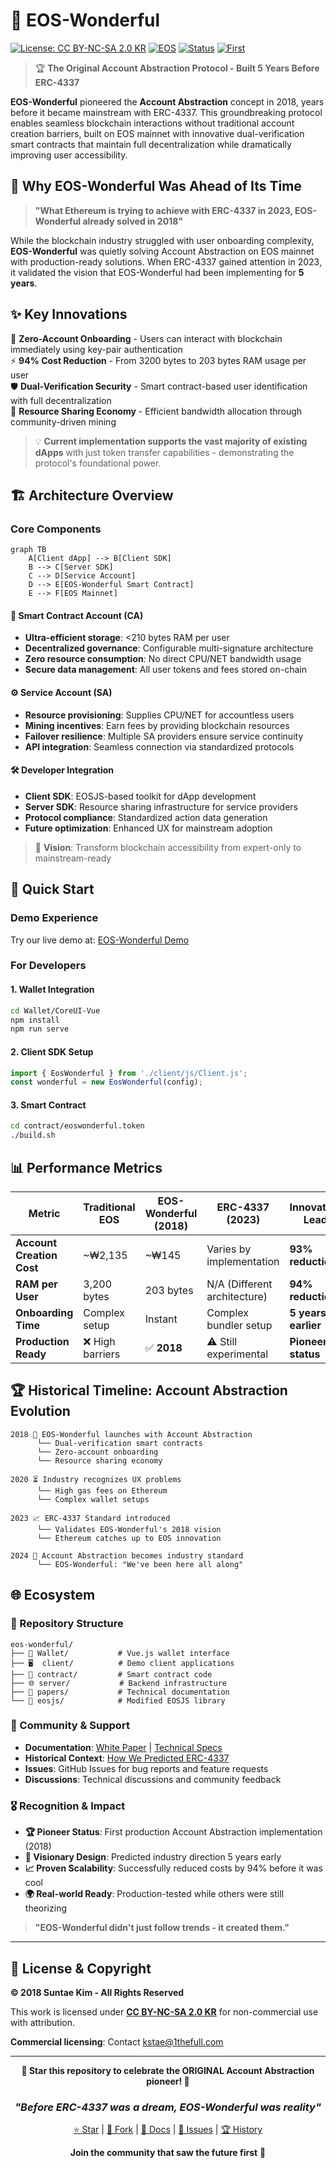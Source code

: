 # 🚀 EOS-Wonderful
[![License: CC BY-NC-SA 2.0 KR](https://img.shields.io/badge/License-CC%20BY--NC--SA%202.0%20KR-lightgrey.svg)](https://creativecommons.org/licenses/by-nc-sa/2.0/kr/)
[![EOS](https://img.shields.io/badge/Platform-EOS-orange.svg)](https://eos.io/)
[![Status](https://img.shields.io/badge/Status-Beta-blue.svg)]()
[![First](https://img.shields.io/badge/2018-First%20Account%20Abstraction-gold.svg)]()

> 🏆 **The Original Account Abstraction Protocol - Built 5 Years Before ERC-4337**

**EOS-Wonderful** pioneered the **Account Abstraction** concept in 2018, years before it became mainstream with ERC-4337. This groundbreaking protocol enables seamless blockchain interactions without traditional account creation barriers, built on EOS mainnet with innovative dual-verification smart contracts that maintain full decentralization while dramatically improving user accessibility.

## 🎯 Why EOS-Wonderful Was Ahead of Its Time

> **"What Ethereum is trying to achieve with ERC-4337 in 2023, EOS-Wonderful already solved in 2018"**

While the blockchain industry struggled with user onboarding complexity, **EOS-Wonderful** was quietly solving Account Abstraction on EOS mainnet with production-ready solutions. When ERC-4337 gained attention in 2023, it validated the vision that EOS-Wonderful had been implementing for **5 years**.

## ✨ Key Innovations

🔐 **Zero-Account Onboarding** - Users can interact with blockchain immediately using key-pair authentication  
⚡ **94% Cost Reduction** - From 3200 bytes to 203 bytes RAM usage per user  
🛡️ **Dual-Verification Security** - Smart contract-based user identification with full decentralization  
🔄 **Resource Sharing Economy** - Efficient bandwidth allocation through community-driven mining  

> 💡 **Current implementation supports the vast majority of existing dApps** with just token transfer capabilities - demonstrating the protocol's foundational power. 

## 🏗️ Architecture Overview

### Core Components

```mermaid
graph TB
    A[Client dApp] --> B[Client SDK]
    B --> C[Server SDK]
    C --> D[Service Account]
    D --> E[EOS-Wonderful Smart Contract]
    E --> F[EOS Mainnet]
```

#### 🎯 **Smart Contract Account (CA)**
- **Ultra-efficient storage**: <210 bytes RAM per user
- **Decentralized governance**: Configurable multi-signature architecture
- **Zero resource consumption**: No direct CPU/NET bandwidth usage
- **Secure data management**: All user tokens and fees stored on-chain

#### ⚙️ **Service Account (SA)** 
- **Resource provisioning**: Supplies CPU/NET for accountless users
- **Mining incentives**: Earn fees by providing blockchain resources
- **Failover resilience**: Multiple SA providers ensure service continuity
- **API integration**: Seamless connection via standardized protocols

#### 🛠️ **Developer Integration**
- **Client SDK**: EOSJS-based toolkit for dApp development
- **Server SDK**: Resource sharing infrastructure for service providers
- **Protocol compliance**: Standardized action data generation
- **Future optimization**: Enhanced UX for mainstream adoption

> 🔮 **Vision**: Transform blockchain accessibility from expert-only to mainstream-ready
## 🚀 Quick Start

### Demo Experience
Try our live demo at: [EOS-Wonderful Demo](client/Demo/index.html)

### For Developers

#### 1. **Wallet Integration**
```bash
cd Wallet/CoreUI-Vue
npm install
npm run serve
```

#### 2. **Client SDK Setup**
```javascript
import { EosWonderful } from './client/js/Client.js';
const wonderful = new EosWonderful(config);
```

#### 3. **Smart Contract**
```bash
cd contract/eoswonderful.token
./build.sh
```

## 📊 Performance Metrics

| Metric | Traditional EOS | EOS-Wonderful (2018) | ERC-4337 (2023) | Innovation Lead |
|--------|----------------|---------------------|------------------|-----------------|
| **Account Creation Cost** | ~₩2,135 | ~₩145 | Varies by implementation | **93% reduction** |
| **RAM per User** | 3,200 bytes | 203 bytes | N/A (Different architecture) | **94% reduction** |
| **Onboarding Time** | Complex setup | Instant | Complex bundler setup | **5 years earlier** |
| **Production Ready** | ❌ High barriers | ✅ **2018** | ⚠️ Still experimental | **Pioneer status** |

## 🏆 Historical Timeline: Account Abstraction Evolution

```timeline
2018 🚀 EOS-Wonderful launches with Account Abstraction
      └── Dual-verification smart contracts
      └── Zero-account onboarding
      └── Resource sharing economy

2020 ⏳ Industry recognizes UX problems
      └── High gas fees on Ethereum
      └── Complex wallet setups

2023 📈 ERC-4337 Standard introduced
      └── Validates EOS-Wonderful's 2018 vision
      └── Ethereum catches up to EOS innovation

2024 🌟 Account Abstraction becomes industry standard
      └── EOS-Wonderful: "We've been here all along"
```

## 🌐 Ecosystem

### 📂 Repository Structure
```
eos-wonderful/
├── 📱 Wallet/           # Vue.js wallet interface
├── 🖥️  client/          # Demo client applications  
├── 📜 contract/         # Smart contract code
├── 🌐 server/           # Backend infrastructure
├── 📄 papers/           # Technical documentation
└── 🔧 eosjs/            # Modified EOSJS library
```

### 🤝 Community & Support
- **Documentation**: [White Paper](papers/White_paper.md) | [Technical Specs](papers/Yellow_paper.md)
- **Historical Context**: [How We Predicted ERC-4337](papers/) 
- **Issues**: GitHub Issues for bug reports and feature requests
- **Discussions**: Technical discussions and community feedback

### 🎖️ Recognition & Impact
- **🏆 Pioneer Status**: First production Account Abstraction implementation (2018)
- **🔮 Visionary Design**: Predicted industry direction 5 years early
- **📈 Proven Scalability**: Successfully reduced costs by 94% before it was cool
- **🌍 Real-world Ready**: Production-tested while others were still theorizing

> **"EOS-Wonderful didn't just follow trends - it created them."**

---

## 📜 License & Copyright

**© 2018 Suntae Kim - All Rights Reserved**

This work is licensed under [**CC BY-NC-SA 2.0 KR**](https://creativecommons.org/licenses/by-nc-sa/2.0/kr/) for non-commercial use with attribution.

**Commercial licensing**: Contact [kstae@1thefull.com](mailto:kstae@1thefull.com)

---

<div align="center">

**🌟 Star this repository to celebrate the ORIGINAL Account Abstraction pioneer! 🌟**

### *"Before ERC-4337 was a dream, EOS-Wonderful was reality"*

[⭐ Star](../../stargazers) | [🍴 Fork](../../fork) | [📖 Docs](papers/) | [🐛 Issues](../../issues) | [🏆 History](papers/White_paper.md)

**Join the community that saw the future first** 🚀

</div>
